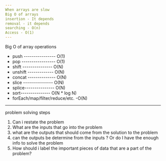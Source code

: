```yaml
---
When arrays are slow
Big O of arrays
insertion - It depends
removal - it depends
searching - O(n)
Access - O(1)
---
```


Big O of array operations

- push ---------------- O(1)
- pop ----------------- O(1)
- shift --------------- O(N)
- unshift ------------- O(N)
- concat -------------- O(N)
- slice --------------- O(N)
- splice--------------- O(N)
- sort--------------- O(N \* log N)
- forEach/map/filter/reduce/etc. -O(N)

---

problem solving steps

1. Can i restate the problem
2. What are the inputs that go into the problem
3. what are the outputs that should come from the solution to the problem
4. can the outputs be determine from the inputs ? Or do I have the enough info to solve the problem
5. How should i label the important pieces of data that are a part of the problem?
